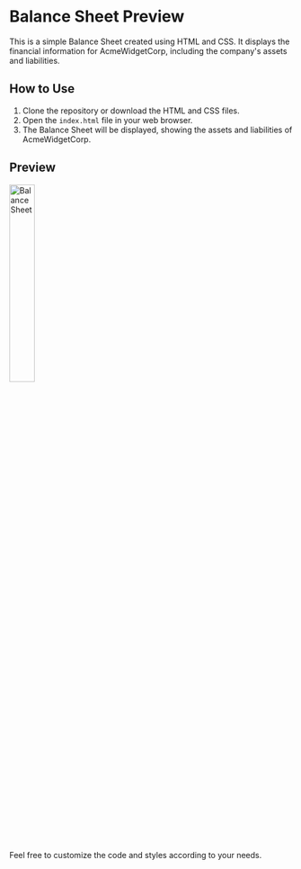# Balance Sheet Preview

This is a simple Balance Sheet created using HTML and CSS. It displays the financial information for AcmeWidgetCorp, including the company's assets and liabilities.

## How to Use

1. Clone the repository or download the HTML and CSS files.
2. Open the `index.html` file in your web browser.
3. The Balance Sheet will be displayed, showing the assets and liabilities of AcmeWidgetCorp.

## Preview

<img src="https://i.imgur.com/FoHN86d.png" alt="Balance Sheet" width="30%">

Feel free to customize the code and styles according to your needs.
